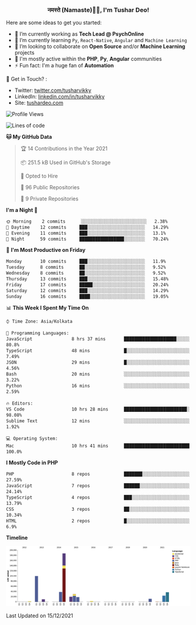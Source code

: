 <h3 align="center">नमस्ते (Namaste)🙏🏻, I'm Tushar Deo!</h3>

Here are some ideas to get you started:

- 🔭 I’m currently working as **Tech Lead @ PsychOnline**
- 🌱 I’m currently learning `Py`, `React-Native`, `Angular` and `Machine Learning`
- 👯 I’m looking to collaborate on **Open Source** and/or **Machine Learning** projects
- 💬 I'm mostly active within the **PHP**, **Py**, **Angular** communities
- ⚡ Fun fact: I'm a huge fan of **Automation**

📣 Get in Touch? :
- Twitter: [twitter.com/tusharvikky](https://twitter.com/tusharvikky)
- LinkedIn: [linkedin.com/in/tusharvikky](https://www.linkedin.com/in/tusharvikky/)
- Site: [tushardeo.com](https://tushardeo.com/)

<!--START_SECTION:waka-->
![Profile Views](http://img.shields.io/badge/Profile%20Views-1-blue)

![Lines of code](https://img.shields.io/badge/From%20Hello%20World%20I%27ve%20Written-480%20Thousand%20lines%20of%20code-blue)

**🐱 My GitHub Data** 

> 🏆 14 Contributions in the Year 2021
 > 
> 📦 251.5 kB Used in GitHub's Storage 
 > 
> 💼 Opted to Hire
 > 
> 📜 96 Public Repositories 
 > 
> 🔑 9 Private Repositories  
 > 
**I'm a Night 🦉** 

```text
🌞 Morning    2 commits      ░░░░░░░░░░░░░░░░░░░░░░░░░   2.38% 
🌆 Daytime    12 commits     ███░░░░░░░░░░░░░░░░░░░░░░   14.29% 
🌃 Evening    11 commits     ███░░░░░░░░░░░░░░░░░░░░░░   13.1% 
🌙 Night      59 commits     █████████████████░░░░░░░░   70.24%

```
📅 **I'm Most Productive on Friday** 

```text
Monday       10 commits     ███░░░░░░░░░░░░░░░░░░░░░░   11.9% 
Tuesday      8 commits      ██░░░░░░░░░░░░░░░░░░░░░░░   9.52% 
Wednesday    8 commits      ██░░░░░░░░░░░░░░░░░░░░░░░   9.52% 
Thursday     13 commits     ███░░░░░░░░░░░░░░░░░░░░░░   15.48% 
Friday       17 commits     █████░░░░░░░░░░░░░░░░░░░░   20.24% 
Saturday     12 commits     ███░░░░░░░░░░░░░░░░░░░░░░   14.29% 
Sunday       16 commits     ████░░░░░░░░░░░░░░░░░░░░░   19.05%

```


📊 **This Week I Spent My Time On** 

```text
⌚︎ Time Zone: Asia/Kolkata

💬 Programming Languages: 
JavaScript               8 hrs 37 mins       ████████████████████░░░░░   80.8% 
TypeScript               48 mins             █░░░░░░░░░░░░░░░░░░░░░░░░   7.49% 
JSON                     29 mins             █░░░░░░░░░░░░░░░░░░░░░░░░   4.56% 
Bash                     20 mins             ░░░░░░░░░░░░░░░░░░░░░░░░░   3.22% 
Python                   16 mins             ░░░░░░░░░░░░░░░░░░░░░░░░░   2.59%

🔥 Editors: 
VS Code                  10 hrs 28 mins      ████████████████████████░   98.08% 
Sublime Text             12 mins             ░░░░░░░░░░░░░░░░░░░░░░░░░   1.92%

💻 Operating System: 
Mac                      10 hrs 41 mins      █████████████████████████   100.0%

```

**I Mostly Code in PHP** 

```text
PHP                      8 repos             ███████░░░░░░░░░░░░░░░░░░   27.59% 
JavaScript               7 repos             ██████░░░░░░░░░░░░░░░░░░░   24.14% 
TypeScript               4 repos             ███░░░░░░░░░░░░░░░░░░░░░░   13.79% 
CSS                      3 repos             ██░░░░░░░░░░░░░░░░░░░░░░░   10.34% 
HTML                     2 repos             █░░░░░░░░░░░░░░░░░░░░░░░░   6.9%

```


**Timeline**

![Chart not found](https://raw.githubusercontent.com/tusharvikky/tusharvikky/master/charts/bar_graph.png) 


 Last Updated on 15/12/2021
<!--END_SECTION:waka-->

